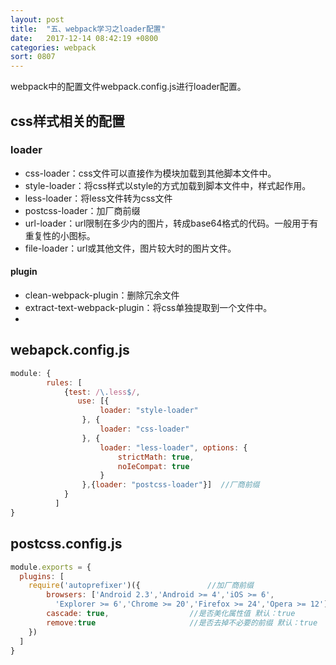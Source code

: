 ```yaml
---
layout: post
title:  "五、webpack学习之loader配置"
date:   2017-12-14 08:42:19 +0800
categories: webpack
sort: 0807
---
```


webpack中的配置文件webpack.config.js进行loader配置。

## css样式相关的配置

### loader

- css-loader：css文件可以直接作为模块加载到其他脚本文件中。
- style-loader：将css样式以style的方式加载到脚本文件中，样式起作用。
- less-loader：将less文件转为css文件
- postcss-loader：加厂商前缀
- url-loader：url限制在多少内的图片，转成base64格式的代码。一般用于有重复性的小图标。
- file-loader：url或其他文件，图片较大时的图片文件。

#### plugin

- clean-webpack-plugin：删除冗余文件
- extract-text-webpack-plugin：将css单独提取到一个文件中。
- ​

## webapck.config.js

```js
module: {
        rules: [
            {test: /\.less$/, 
               use: [{
                    loader: "style-loader"
                }, {
                    loader: "css-loader"
                }, {
                    loader: "less-loader", options: {
                        strictMath: true,
                        noIeCompat: true
                    }
                },{loader: "postcss-loader"}]  //厂商前缀
            }
          ]
}
```



## postcss.config.js

```js
module.exports = {
  plugins: [
    require('autoprefixer')({               //加厂商前缀
        browsers: ['Android 2.3','Android >= 4','iOS >= 6',
          'Explorer >= 6','Chrome >= 20','Firefox >= 24','Opera >= 12'],
        cascade: true,                  //是否美化属性值 默认：true 
        remove:true                     //是否去掉不必要的前缀 默认：true 
    })
  ]
}
```

